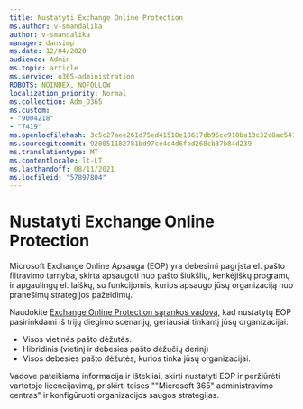 ```yaml
---
title: Nustatyti Exchange Online Protection
ms.author: v-smandalika
author: v-smandalika
manager: dansimp
ms.date: 12/04/2020
audience: Admin
ms.topic: article
ms.service: o365-administration
ROBOTS: NOINDEX, NOFOLLOW
localization_priority: Normal
ms.collection: Adm_O365
ms.custom:
- "9004218"
- "7419"
ms.openlocfilehash: 3c5c27aee261d75ed41518e18617db96ce910ba13c32c8ac541a5ee81522ebea
ms.sourcegitcommit: 920051182781bd97ce4d4d6fbd268cb37b84d239
ms.translationtype: MT
ms.contentlocale: lt-LT
ms.lasthandoff: 08/11/2021
ms.locfileid: "57897804"
---
```

# <a name="set-up-exchange-online-protection"></a>Nustatyti Exchange Online Protection

Microsoft Exchange Online Apsauga (EOP) yra debesimi pagrįsta el. pašto filtravimo tarnyba, skirta apsaugoti nuo pašto šiukšlių, kenkėjiškų programų ir apgaulingų el. laiškų, su funkcijomis, kurios apsaugo jūsų organizaciją nuo pranešimų strategijos pažeidimų.

Naudokite [Exchange Online Protection sąrankos vadovą,](https://admin.microsoft.com/adminportal/home?#/modernonboarding/setupexchangeonlineprotection) kad nustatytų EOP pasirinkdami iš trijų diegimo scenarijų, geriausiai tinkantį jūsų organizacijai:

- Visos vietinės pašto dėžutės.
- Hibridinis (vietinį ir debesies pašto dėžučių derinį)
- Visos debesies pašto dėžutės, kurios tinka jūsų organizacijai.

Vadove pateikiama informacija ir ištekliai, skirti nustatyti EOP ir peržiūrėti vartotojo licencijavimą, priskirti teises ""Microsoft 365" administravimo centras" ir konfigūruoti organizacijos saugos strategijas.

